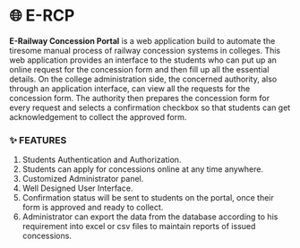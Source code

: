 # :globe_with_meridians: E-RCP

**E-Railway Concession Portal** is a web application build to automate the tiresome manual process of railway concession systems in colleges. This web application provides an interface to the students who can put up an online request for the concession form and then fill up all the essential details. On the college administration side, the concerned authority, also through an application interface, can view all the requests for the concession form. The authority then prepares the concession form for every request and selects a confirmation checkbox so that students can get acknowledgement to collect the approved form.

### :sparkles: FEATURES

1. Students Authentication and Authorization.
2. Students can apply for concessions online at any time anywhere. 
3. Customized Administrator panel.
4. Well Designed User Interface.
5. Confirmation status will be sent to students on the portal, once their form is approved and ready to collect. 
6. Administrator can export the data from the database according to his requirement into excel or csv files to maintain reports of issued concessions. 
